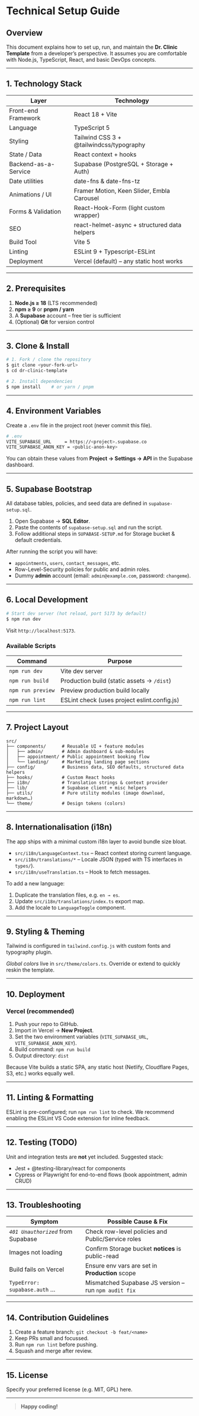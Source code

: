 # Technical Setup Guide

## Overview

This document explains how to set up, run, and maintain the **Dr. Clinic Template** from a developer’s perspective.  It assumes you are comfortable with Node.js, TypeScript, React, and basic DevOps concepts.

---

## 1. Technology Stack

| Layer               | Technology |
| ------------------- | ---------- |
| Front-end Framework | React 18 + Vite |
| Language            | TypeScript 5 |
| Styling             | Tailwind CSS 3 + @tailwindcss/typography |
| State / Data        | React context + hooks |
| Backend-as-a-Service| Supabase (PostgreSQL + Storage + Auth) |
| Date utilities      | date-fns & date-fns-tz |
| Animations / UI     | Framer Motion, Keen Slider, Embla Carousel |
| Forms & Validation  | React-Hook-Form (light custom wrapper) |
| SEO                 | react-helmet-async + structured data helpers |
| Build Tool          | Vite 5 |
| Linting             | ESLint 9 + Typescript-ESLint |
| Deployment          | Vercel (default) – any static host works |

---

## 2. Prerequisites

1. **Node.js ≥ 18** (LTS recommended)
2. **npm ≥ 9** or **pnpm / yarn**
3. A **Supabase** account – free tier is sufficient
4. (Optional) **Git** for version control

---

## 3. Clone & Install

```bash
# 1. Fork / clone the repository
$ git clone <your-fork-url>
$ cd dr-clinic-template

# 2. Install dependencies
$ npm install    # or yarn / pnpm
```

---

## 4. Environment Variables

Create a `.env` file in the project root (never commit this file).

```bash
# .env
VITE_SUPABASE_URL     = https://<project>.supabase.co
VITE_SUPABASE_ANON_KEY = <public-anon-key>
```

You can obtain these values from **Project → Settings → API** in the Supabase dashboard.

---

## 5. Supabase Bootstrap

All database tables, policies, and seed data are defined in `supabase-setup.sql`.

1. Open Supabase → **SQL Editor**.
2. Paste the contents of `supabase-setup.sql` and run the script.
3. Follow additional steps in `SUPABASE-SETUP.md` for Storage bucket & default credentials.

After running the script you will have:

- `appointments`, `users`, `contact_messages`, etc.
- Row-Level-Security policies for public and admin roles.
- Dummy **admin** account (email: `admin@example.com`, password: `changeme`).

---

## 6. Local Development

```bash
# Start dev server (hot reload, port 5173 by default)
$ npm run dev
```

Visit `http://localhost:5173`.

### Available Scripts

| Command        | Purpose                                         |
| -------------- | ------------------------------------------------ |
| `npm run dev`  | Vite dev server                                 |
| `npm run build`| Production build (static assets → `/dist`)      |
| `npm run preview` | Preview production build locally              |
| `npm run lint` | ESLint check (uses project eslint.config.js)    |

---

## 7. Project Layout

```
src/
├── components/      # Reusable UI + feature modules
│   ├── admin/       # Admin dashboard & sub-modules
│   ├── appointment/ # Public appointment booking flow
│   └── landing/     # Marketing landing page sections
├── config/          # Business data, SEO defaults, structured data helpers
├── hooks/           # Custom React hooks
├── i18n/            # Translation strings & context provider
├── lib/             # Supabase client + misc helpers
├── utils/           # Pure utility modules (image download, markdown…)
└── theme/           # Design tokens (colors)
```

---

## 8. Internationalisation (i18n)

The app ships with a minimal custom i18n layer to avoid bundle size bloat.

* `src/i18n/LanguageContext.tsx` – React context storing current language.
* `src/i18n/translations/*`     – Locale JSON (typed with TS interfaces in `types/`).
* `src/i18n/useTranslation.ts`  – Hook to fetch messages.

To add a new language:

1. Duplicate the translation files, e.g. `en → es`.
2. Update `src/i18n/translations/index.ts` export map.
3. Add the locale to `LanguageToggle` component.

---

## 9. Styling & Theming

Tailwind is configured in `tailwind.config.js` with custom fonts and typography plugin.

*Global colors* live in `src/theme/colors.ts`.  Override or extend to quickly reskin the template.

---

## 10. Deployment

### Vercel (recommended)

1. Push your repo to GitHub.
2. Import in Vercel → **New Project**.
3. Set the two environment variables (`VITE_SUPABASE_URL`, `VITE_SUPABASE_ANON_KEY`).
4. Build command: `npm run build`
5. Output directory: `dist`

Because Vite builds a static SPA, any static host (Netlify, Cloudflare Pages, S3, etc.) works equally well.

---

## 11. Linting & Formatting

ESLint is pre-configured; run `npm run lint` to check.  We recommend enabling the ESLint VS Code extension for inline feedback.

---

## 12. Testing (TODO)

Unit and integration tests are **not** yet included. Suggested stack:

- Jest + @testing-library/react for components
- Cypress or Playwright for end-to-end flows (book appointment, admin CRUD)

---

## 13. Troubleshooting

| Symptom                           | Possible Cause & Fix                                    |
| --------------------------------- | ------------------------------------------------------- |
| *`401 Unauthorized`* from Supabase| Check row-level policies and Public/Service roles        |
| Images not loading                | Confirm Storage bucket **notices** is public-read       |
| Build fails on Vercel             | Ensure env vars are set in **Production** scope         |
| `TypeError: supabase.auth` …      | Mismatched Supabase JS version – run `npm audit fix`    |

---

## 14. Contribution Guidelines

1. Create a feature branch: `git checkout -b feat/<name>`
2. Keep PRs small and focussed.
3. Run `npm run lint` before pushing.
4. Squash and merge after review.

---

## 15. License

Specify your preferred license (e.g. MIT, GPL) here.

---

> **Happy coding!** 